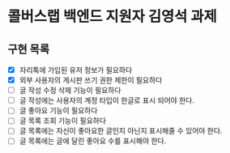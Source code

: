 # 콜버스랩 백엔드 지원자 김영석 과제

## 구현 목록
- [x] 자리톡에 가입된 유저 정보가 필요하다
- [x] 외부 사용자의 게시판 쓰기 권한 제한이 필요하다
- [ ] 글 작성 수정 삭제 기능이 필요하다
- [ ] 글 작성에는 사용자의 계정 타입이 한글로 표시 되어야 한다.
- [ ] 글 좋아요 기능이 필요하다
- [ ] 글 목록 조회 기능이 필요하다
- [ ] 글 목록에는 자신이 좋아요한 글인지 아닌지 표시해줄 수 있어야 한다.
- [ ] 글 목록에는 글에 달린 좋아요 수를 표시해야 한다.